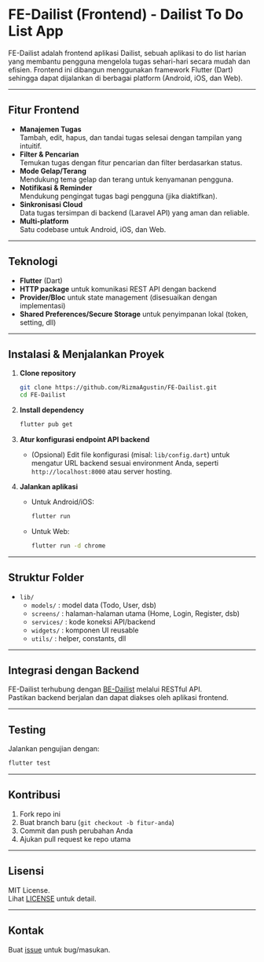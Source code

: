 # FE-Dailist (Frontend) - Dailist To Do List App

FE-Dailist adalah frontend aplikasi Dailist, sebuah aplikasi to do list harian yang membantu pengguna mengelola tugas sehari-hari secara mudah dan efisien. Frontend ini dibangun menggunakan framework Flutter (Dart) sehingga dapat dijalankan di berbagai platform (Android, iOS, dan Web).

---

## Fitur Frontend

- **Manajemen Tugas**  
  Tambah, edit, hapus, dan tandai tugas selesai dengan tampilan yang intuitif.
- **Filter & Pencarian**  
  Temukan tugas dengan fitur pencarian dan filter berdasarkan status.
- **Mode Gelap/Terang**  
  Mendukung tema gelap dan terang untuk kenyamanan pengguna.
- **Notifikasi & Reminder**  
  Mendukung pengingat tugas bagi pengguna (jika diaktifkan).
- **Sinkronisasi Cloud**  
  Data tugas tersimpan di backend (Laravel API) yang aman dan reliable.
- **Multi-platform**  
  Satu codebase untuk Android, iOS, dan Web.

---

## Teknologi

- **Flutter** (Dart)
- **HTTP package** untuk komunikasi REST API dengan backend
- **Provider/Bloc** untuk state management (disesuaikan dengan implementasi)
- **Shared Preferences/Secure Storage** untuk penyimpanan lokal (token, setting, dll)

---

## Instalasi & Menjalankan Proyek

1. **Clone repository**
   ```bash
   git clone https://github.com/RizmaAgustin/FE-Dailist.git
   cd FE-Dailist
   ```

2. **Install dependency**
   ```bash
   flutter pub get
   ```

3. **Atur konfigurasi endpoint API backend**  
   - (Opsional) Edit file konfigurasi (misal: `lib/config.dart`) untuk mengatur URL backend sesuai environment Anda, seperti `http://localhost:8000` atau server hosting.

4. **Jalankan aplikasi**
   - Untuk Android/iOS:
     ```bash
     flutter run
     ```
   - Untuk Web:
     ```bash
     flutter run -d chrome
     ```

---

## Struktur Folder

- `lib/`
  - `models/` : model data (Todo, User, dsb)
  - `screens/` : halaman-halaman utama (Home, Login, Register, dsb)
  - `services/` : kode koneksi API/backend
  - `widgets/` : komponen UI reusable
  - `utils/` : helper, constants, dll

---

## Integrasi dengan Backend

FE-Dailist terhubung dengan [BE-Dailist](https://github.com/RizmaAgustin/BE-Dailist) melalui RESTful API.  
Pastikan backend berjalan dan dapat diakses oleh aplikasi frontend.

---

## Testing

Jalankan pengujian dengan:
```bash
flutter test
```

---

## Kontribusi

1. Fork repo ini
2. Buat branch baru (`git checkout -b fitur-anda`)
3. Commit dan push perubahan Anda
4. Ajukan pull request ke repo utama

---

## Lisensi

MIT License.  
Lihat [LICENSE](LICENSE) untuk detail.

---

## Kontak

Buat [issue](https://github.com/RizmaAgustin/FE-Dailist/issues) untuk bug/masukan.
